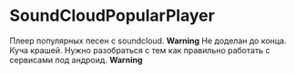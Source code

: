 # SoundCloudPopularPlayer
Плеер популярных песен c soundcloud.
**Warning**
Не доделан до конца.
Куча крашей.
Нужно разобраться с тем как правильно работать с сервисами под андроид.
**Warning**
